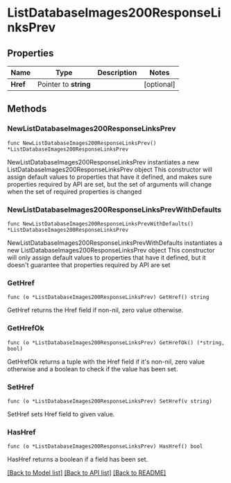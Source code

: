 # ListDatabaseImages200ResponseLinksPrev

## Properties

Name | Type | Description | Notes
------------ | ------------- | ------------- | -------------
**Href** | Pointer to **string** |  | [optional] 

## Methods

### NewListDatabaseImages200ResponseLinksPrev

`func NewListDatabaseImages200ResponseLinksPrev() *ListDatabaseImages200ResponseLinksPrev`

NewListDatabaseImages200ResponseLinksPrev instantiates a new ListDatabaseImages200ResponseLinksPrev object
This constructor will assign default values to properties that have it defined,
and makes sure properties required by API are set, but the set of arguments
will change when the set of required properties is changed

### NewListDatabaseImages200ResponseLinksPrevWithDefaults

`func NewListDatabaseImages200ResponseLinksPrevWithDefaults() *ListDatabaseImages200ResponseLinksPrev`

NewListDatabaseImages200ResponseLinksPrevWithDefaults instantiates a new ListDatabaseImages200ResponseLinksPrev object
This constructor will only assign default values to properties that have it defined,
but it doesn't guarantee that properties required by API are set

### GetHref

`func (o *ListDatabaseImages200ResponseLinksPrev) GetHref() string`

GetHref returns the Href field if non-nil, zero value otherwise.

### GetHrefOk

`func (o *ListDatabaseImages200ResponseLinksPrev) GetHrefOk() (*string, bool)`

GetHrefOk returns a tuple with the Href field if it's non-nil, zero value otherwise
and a boolean to check if the value has been set.

### SetHref

`func (o *ListDatabaseImages200ResponseLinksPrev) SetHref(v string)`

SetHref sets Href field to given value.

### HasHref

`func (o *ListDatabaseImages200ResponseLinksPrev) HasHref() bool`

HasHref returns a boolean if a field has been set.


[[Back to Model list]](../README.md#documentation-for-models) [[Back to API list]](../README.md#documentation-for-api-endpoints) [[Back to README]](../README.md)


